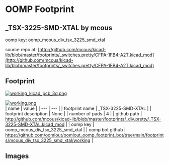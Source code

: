 # OOMP Footprint  
## _TSX-3225-SMD-XTAL  by mcous  
  
oomp key: oomp_mcous_div_tsx_3225_smd_xtal  
  
source repo at: [http://github.com/mcous/kicad-lib/blob/master/footprints/_switches.pretty/CFPA-1FB4-A2T.kicad_mod](http://github.com/mcous/kicad-lib/blob/master/footprints/_switches.pretty/CFPA-1FB4-A2T.kicad_mod)  
## Footprint  
  
[![working_kicad_pcb_3d.png](working_kicad_pcb_3d_600.png)](working_kicad_pcb_3d.png)  
  
[![working.png](working_600.png)](working.png)  
| name | value | 
| --- | --- | 
| footprint name | _TSX-3225-SMD-XTAL | 
| footprint description | None | 
| number of pads | 4 | 
| github path | http://github.com/mcous/kicad-lib/blob/master/footprints/_div.pretty/_TSX-3225-SMD-XTAL.kicad_mod | 
| oomp key | oomp_mcous_div_tsx_3225_smd_xtal | 
| oomp bot github | https://github.com/oomlout/oomlout_oomp_footprint_bot/tree/main/footprints/mcous_div_tsx_3225_smd_xtal/working | 
## Images  
